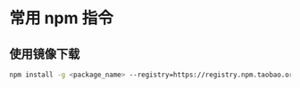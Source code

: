 # 常用 npm 指令

## 使用镜像下载
```bash
npm install -g <package_name> --registry=https://registry.npm.taobao.org
```